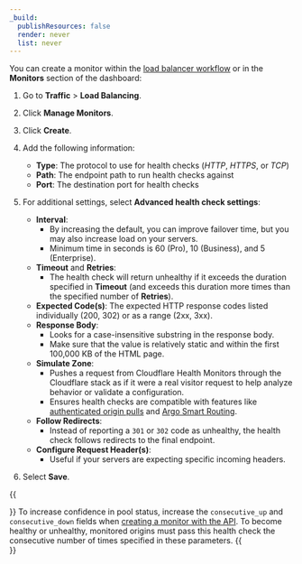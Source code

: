 ```yaml
---
_build:
  publishResources: false
  render: never
  list: never
---
```

You can create a monitor within the [load balancer workflow](/how-to/create-load-balancer) or in the **Monitors** section of the dashboard:

1. Go to **Traffic** > **Load Balancing**.
1. Click **Manage Monitors**.
1. Click **Create**.
1. Add the following information:

   - **Type**: The protocol to use for health checks (_HTTP_, _HTTPS_, or _TCP_)
   - **Path**: The endpoint path to run health checks against
   - **Port**: The destination port for health checks

1. For additional settings, select **Advanced health check settings**:

   - **Interval**:
     - By increasing the default, you can improve failover time, but you may also increase load on your servers.
     - Minimum time in seconds is 60 (Pro), 10 (Business), and 5 (Enterprise).
   - **Timeout** and **Retries**:
     - The health check will return unhealthy if it exceeds the duration specified in **Timeout** (and exceeds this duration more times than the specified number of **Retries**).
   - **Expected Code(s)**: The expected HTTP response codes listed individually (200, 302) or as a range (2xx, 3xx).
   - **Response Body**:
     - Looks for a case-insensitive substring in the response body.
     - Make sure that the value is relatively static and within the first 100,000 KB of the HTML page.
   - **Simulate Zone**:
     - Pushes a request from Cloudflare Health Monitors through the Cloudflare stack as if it were a real visitor request to help analyze behavior or validate a configuration.
     - Ensures health checks are compatible with features like [authenticated origin pulls](https://developers.cloudflare.com/ssl/origin-configuration/authenticated-origin-pull) and [Argo Smart Routing](https://support.cloudflare.com/hc/articles/115000224552).
   - **Follow Redirects**:
     - Instead of reporting a `301` or `302` code as unhealthy, the health check follows redirects to the final endpoint.
   - **Configure Request Header(s)**:
     - Useful if your servers are expecting specific incoming headers.

1. Select **Save**.

{{<Aside type="note" header="Note:">}}
To increase confidence in pool status, increase the `consecutive_up` and `consecutive_down` fields when [creating a monitor with the API](https://api.cloudflare.com/#account-load-balancer-monitors-create-monitor). To become healthy or unhealthy, monitored origins must pass this health check the consecutive number of times specified in these parameters.
{{</Aside>}}
